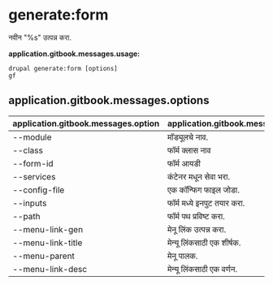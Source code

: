 # generate:form
नवीन "%s" उत्पन्न करा.

**application.gitbook.messages.usage:**
```
drupal generate:form [options]
gf
```

## application.gitbook.messages.options
application.gitbook.messages.option | application.gitbook.messages.details
-------|-------------
--module | मॉड्यूलचे नाव.
--class | फॉर्म क्लास नाव
--form-id | फॉर्म आयडी
--services | कंटेनर मधून सेवा भरा.
--config-file | एक कॉन्फिग फाइल जोडा.
--inputs | फॉर्म मध्ये इनपुट तयार करा.
--path | फॉर्म पथ प्रविष्ट करा.
--menu-link-gen | मेनू लिंक उत्पन्न करा.
--menu-link-title | मेन्यू लिंकसाठी एक शीर्षक.
--menu-parent | मेनू पालक.
--menu-link-desc | मेन्यू लिंकसाठी एक वर्णन.
